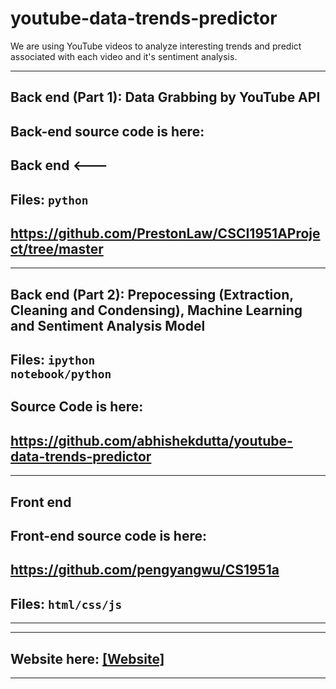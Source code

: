 # youtube-data-trends-predictor
We are using YouTube videos to analyze interesting trends and predict associated with each video and it's sentiment analysis.

---------------------------------------------------------
##        Back end (Part 1): Data Grabbing by YouTube API

## Back-end source code is here:

##        Back end  <---
##    Files:  <code>python</code>

## https://github.com/PrestonLaw/CSCI1951AProject/tree/master


---------------------------------------------------------
##        Back end (Part 2): Prepocessing (Extraction, Cleaning and Condensing), Machine Learning and Sentiment Analysis Model

##    Files:  <code>ipython notebook/python</code>
## Source Code is here:

## https://github.com/abhishekdutta/youtube-data-trends-predictor


---------------------------------------------------------
##        Front end  

## Front-end source code is here:

## https://github.com/pengyangwu/CS1951a

##    Files:  <code>html/css/js </code>
---------------------------------------------------------


---------------------------------------------------------
##        Website here: [[Website]](https://pengyangwu.github.io/CS1951a/)
---------------------------------------------------------

